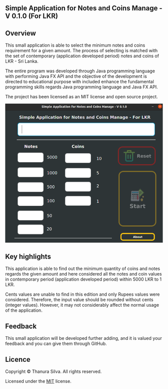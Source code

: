## Simple Application for Notes and Coins Manage - V 0.1.0 (For LKR)
## Overview

This small application is able to select the minimum notes and coins requirement for a given amount. The process of selecting is matched with the set of contemporary (application developed period) notes and coins of LKR - Sri Lanka.

The entire program was developed through Java programming language with performing Java FX API and the objective of the development is directed to educational purpose with included enhance the fundamental programming skills regards Java programming language and Java FX API.

The project has been licensed as an MIT license and open source project.

![This is and image](src/assets/Screen.png)

## Key highlights

This application is able to find out the minimum quantity of coins and notes regards the given amount and here considered all the notes and coin values in contemporary period (application developed period) within 5000 LKR to 1 LKR.

Cents values are unable to find in this edition and only Rupees values were considered. Therefore, the input value should be rounded without cents (integer values). However, it may not considerably affect the normal usage of the application.

## Feedback

This small application will be developed further adding, and it is valued your feedback and you can give them through GitHub. 

## Licence
Copyright © Thanura Silva. All rights reserved.

Licensed under the [MIT](src/Licence.txt) license.
